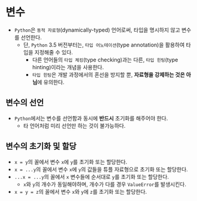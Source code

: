 # 변수

- `Python`은 `동적 자료형`(dynamically-typed) 언어로써, 타입을 명시하지 않고 변수를 선언한다.
  - 단, `Python` 3.5 버전부터는, `타입 어노테이션`(type annotation)을 활용하여 타입을 지정해줄 수 있다.
    - 다른 언어들의 `타입 체킹`(type checking)과는 다른, `타입 힌팅`(type hinting)이라는 개념을 사용한다.
    - `타입 힌팅`은 개발 과정에서의 혼선을 방지할 뿐, **자료형을 강제하는 것은 아님**에 유의한다.

## 변수의 선언

- `Python`에서는 변수를 선언함과 동시에 **반드시** 초기화를 해주어야 한다.
  - 타 언어처럼 미리 선언만 하는 것이 불가능하다.

## 변수의 초기화 및 할당

- `x = y`의 꼴에서 변수 `x`에 `y`를 초기화 또는 할당한다.
- `x = ...y`의 꼴에서 변수 `x`에 `y`의 값들을 튜플 자료형으로 초기화 또는 할당한다.
- `...x = ...y`의 꼴에서 `x` 변수들에 순서대로 `y`를 초기화 또는 할당한다.
  - `x`와 `y`의 개수가 동일해야하며, 개수가 다를 경우 `ValueError`를 발생시킨다.
- `x = y = z`의 꼴에서 변수 `x`와 `y`에 `z`를 초기화 또는 할당한다.
